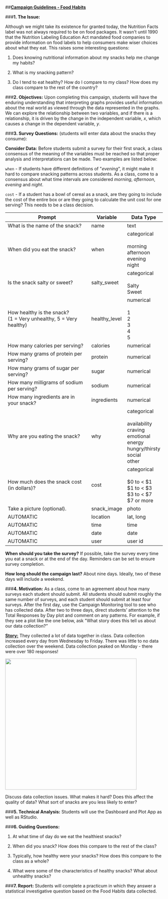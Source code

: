 ##**<u>Campaign Guidelines - Food Habits</u>**

###**1. The Issue:**

Although we might take its existence for granted today, the Nutrition Facts label was not always required to be on food packages. It wasn't until 1990 that the Nutrition Labeling Education Act mandated food companies to provide information on food labels to help consumers make wiser choices about what they eat. This raises some interesting questions:

1) Does knowing nutritional information about my snacks help me change my habits?

2) What is my snacking pattern?

3) Do I tend to eat healthy? How do I compare to my class? How does my class compare to the rest of the country?

###**2. Objectives:**
Upon completing this campaign, students will have the enduring understanding that interpreting
graphs provides useful information about the real world as viewed through the data represented in the graphs. We can explore the relationship between two variables, and if there is a relationship, it is driven by the change in the independent variable, *x*, which causes a change in the dependent variable, *y*.

###**3. Survey Questions:** (students will enter data about the snacks they consume):

**Consider Data:** Before students submit a survey for their first snack, a class consensus of the meaning of the variables must be reached so that proper analysis and interpretations can be made. Two examples are listed below:

```when``` - If students have different definitions of "<i>evening</i>", it might make it hard to compare snacking patterns across students. As a class, come to a consensus about what time intervals are considered <i>morning</i>, <i>afternoon</i>, <i>evening</i> and <i>night</i>. 

```cost``` - If a student has a bowl of cereal as a snack, are they going to include the cost of the entire box or are they going to calculate the unit cost for one serving? This needs to be a class decision.


|**Prompt**|**Variable**|**Data Type**|
|--------|--------|--------|
|What is the name of the snack?|name|text|
|When did you eat the snack?|when|categorical<br> <br>morning<br>afternoon<br>evening<br>night|
|Is the snack salty or sweet?|salty_sweet|categorical<br><br>Salty<br>Sweet|
|How healthy is the snack?<br>(1 = Very unhealthy, 5 = Very healthy)| healthy_level|numerical<br><br>1<br>2<br>3<br>4<br>5|
|How many calories per serving?| calories| numerical|
|How many grams of protein per serving?| protein |numerical|
|How many grams of sugar per serving?| sugar| numerical|
|How many milligrams of sodium per serving?| sodium |numerical|
|How many ingredients are in your snack? |ingredients |numerical|
|Why are you eating the snack?| why| categorical<br><br>availability<br>craving<br>emotional<br>energy<br>hungry/thirsty<br>social<br>other|
|How much does the snack cost (in dollars)? |cost |categorical<br><br> $0 to < $1 <br> $1 to < $3 <br> $3 to < $7 <br> $7 or more|
|Take a picture (optional). |snack_image |photo|
|AUTOMATIC |location |lat, long|
|AUTOMATIC |time |time|
|AUTOMATIC |date |date|
|AUTOMATIC |user |user id|

**When should you take the survey?** If possible, take the survey every time you eat a snack or at the end of the day. Reminders can be set to ensure survey completion.

**How long should the campaign last?** About nine days. Ideally, two of these days will include a weekend.

###**4. Motivation:**
As a class, come to an agreement about how many surveys each student should submit. All students should submit roughly the same number of surveys, and each student should submit at least four surveys. After the first day, use the Campaign Monitoring tool to see who has collected data. After two to three days, direct students’ attention to the Total Responses by Day plot and comment on any patterns. For example, if they see a plot like the one below, ask "What story does this tell us about our data collection?”

**<u>Story:</u>** They collected a lot of data together in class. Data collection increased every day from
Wednesday to Friday. There was little to no data collection over the weekend. Data collection
peaked on Monday - there were over 180 responses!

<img src="../../img/1c104.png" width="420" />

Discuss data collection issues. What makes it hard? Does this affect the quality of data? What sort
of snacks are you less likely to enter?
    
###**5. Technical Analysis:**
Students will use the Dashboard and Plot App as well as RStudio.

###**6. Guiding Questions:**
1) At what time of day do we eat the healthiest snacks?

2) When did you snack? How does this compare to the rest of the class?

3) Typically, how healthy were your snacks? How does this compare to the class as a whole?

4) What were some of the characteristics of healthy snacks? What about unhealthy snacks?

###**7. Report:**
Students will complete a practicum in which they answer a statistical investigative question based on the Food Habits data collected.